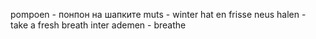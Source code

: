 pompoen - понпон на шапките
muts - winter hat
en frisse neus halen - take a fresh breath 
inter ademen -  breathe
